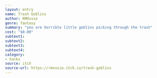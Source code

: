 ```yaml
---
layout: entry 
name: Trash Goblins
author: RMOssie
genre: fantasy
summary: "you are horrible little goblins picking through the trash"
cost: "$0.00"
subtext1: 
subtext2: 
subtext3: 
subtext4: 
category:
- hacks
source: itch
source-url: https://rmossie.itch.io/trash-goblins
---
```

